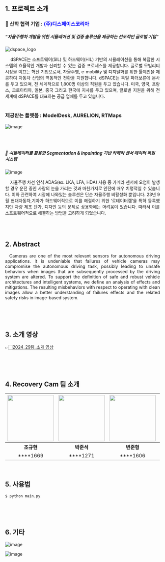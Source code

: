 ## 1. 프로젝트 소개

### 🏢 산학 협력 기업  : <span style="color:blue"> (주)디스페이스코리아 </span>

##### "자율주행차 개발을 위한 시뮬레이션 및 검증 솔루션을 제공하는 선도적인 글로벌 기업"

![dspace_logo](https://github.com/kookmin-sw/capstone-2024-29/assets/65781023/2354ede6-c40d-4d41-bdd0-4391977cba65)



<div style="text-align: justify;">
&nbsp;&nbsp;&nbsp;&nbsp;dSPACE는 소프트웨어(SIL) 및 하드웨어(HIL) 기반의 시뮬레이션을 통해 복잡한 시스템의 효율적인 개발과 신뢰할 수 있는 검증 프로세스를 제공합니다. 글로벌 모빌리티 시장을 이끄는 혁신 기업으로서, 자율주행, e-mobility 및 디지털화를 위한 툴체인을 제공하여 자동차 산업의 역동적인 전환을 지원합니다. dSPACE는 독일 파더보른에 본사를 두고 있으며, 전 세계적으로 1,800명 이상의 직원을 두고 있습니다. 미국, 영국, 프랑스, 크로아티아, 일본, 중국 그리고 한국에 지사를 두고 있으며, 글로벌 지원을 위해 전 세계에 dSPACE를 대표하는 공급 업체를 두고 있습니다. 
  </div>

   <br/> 

### 제공받는 플렛폼 : ModelDesk, AURELION, RTMaps

![image](https://github.com/kookmin-sw/capstone-2024-29/assets/65781023/77f2c604-25ab-404d-bd69-76e23a1ad6de)






 <br/><br/>

##### 🚗 시뮬레이터를 활용한 Segmentation & Inpainting 기반 카메라 센서 데이터 복원 시스템
![image](https://github.com/kookmin-sw/capstone-2024-29/assets/65781023/3ea7ad36-c52f-4422-86ce-6dc5869408ed)
<div style="text-align: justify;">
&nbsp;&nbsp;&nbsp;&nbsp;자율주행 차선 인식 ADAS(ex. LKA, LFA, HDA) 사용 중 카메라 센서에 오염이 발생할 경우 운전 중인 사람의 눈을 가리는 것과 마찬가지로 안전에 매우 치명적일 수 있습니다. 이와 관련하여 시장에 나와있는 솔루션은 단순 자율주행 비활성화 뿐입니다. 23년 9월 현대자동차,기아가 하드웨어적으로 이를 해결하기 위한 ‘로테이터캠’을 특허 등록했지만 차량 제조 단가, 디자인 등의 문제로 상용화에는 어려움이 있습니다. 따라서 이를 소프트웨어적으로 해결하는 방법을 고려하게 되었습니다.
  </div>
 <br/> <br/> <br/>
 
##  2. Abstract
  
<div style="text-align: justify;">
&nbsp;&nbsp;Cameras are one of the most relevant sensors for autonomous driving applications. It is undeniable that failures of vehicle cameras may compromise the autonomous driving task, possibly leading to unsafe behaviors when images that are subsequently processed by the driving system are altered. To support the definition of safe and robust vehicle architectures and intelligent systems, we define an analysis of effects and mitigations. The resulting misbehaviors with respect to operating with clean images allow a better understanding of failures effects and the related safety risks in image-based system.
</div>

 <br/> <br/> <br/>
## 3. 소개 영상

👉🏻[2024_29팀_소개 영상](https://youtube.com)

 <br/> <br/> <br/>

## 4. Recovery Cam 팀 소개

|<img src="https://github.com/kookmin-sw/capstone-2024-29/assets/97654622/e8d07cc9-80ee-41e2-9152-038c0d73b6cf" height="150">|<img src="https://github.com/kookmin-sw/capstone-2024-29/assets/65781023/94bf2f8a-c24d-4538-ba19-afc724c3c7c1" height="150">|<img src="https://github.com/kookmin-sw/capstone-2024-29/assets/97654622/ab84878d-7918-4142-9459-4be2bd115280" height="150">|<img src="https://github.com/kookmin-sw/capstone-2024-29/assets/97654622/b2506c95-6af7-4f58-8341-f0b971e69455" height="150">|<img src="https://github.com/kookmin-sw/capstone-2024-29/assets/97654622/34a2a60c-2ddf-40ac-a3e4-6f5c35e28871" height="150">|
| :---: | :---: | :---: | :---: | :---: |
| **조규현** | **박준석** | **변준형** | **오준호** | **이세현** |
| ****1669 | ****1271 | ****1606 | ****1626 | ****3043 |





 <br/> 


## 5. 사용법
 ```
$ python main.py
 ```
 <br/> <br/> <br/>
 
## 6. 기타
![image](https://github.com/kookmin-sw/capstone-2024-29/assets/65781023/73a4ff57-aa98-4b82-9b41-679f783c91b8)

![image](https://github.com/kookmin-sw/capstone-2024-29/assets/65781023/e66d6ca8-a19b-4853-9930-9c03f53c28bb)

